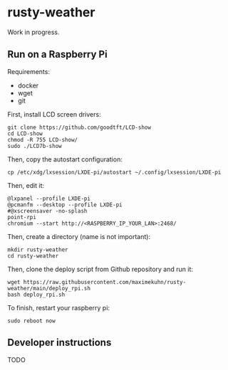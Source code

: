 # rusty-weather

Work in progress.

## Run on a Raspberry Pi

Requirements:

- docker
- wget
- git

First, install LCD screen drivers:

```shell
git clone https://github.com/goodtft/LCD-show
cd LCD-show
chmod -R 755 LCD-show/
sudo ./LCD7b-show
```

Then, copy the autostart configuration:

```shell
cp /etc/xdg/lxsession/LXDE-pi/autostart ~/.config/lxsession/LXDE-pi
```

Then, edit it:

```text
@lxpanel --profile LXDE-pi
@pcmanfm --desktop --profile LXDE-pi
#@xscreensaver -no-splash
point-rpi
chromium --start http://<RASPBERRY_IP_YOUR_LAN>:2468/
```

Then, create a directory (name is not important):

```shell
mkdir rusty-weather
cd rusty-weather
```

Then, clone the deploy script from Github repository and run it:

```shell
wget https://raw.githubusercontent.com/maximekuhn/rusty-weather/main/deploy_rpi.sh
bash deploy_rpi.sh
```

To finish, restart your raspberry pi:

```shell
sudo reboot now
```

## Developer instructions

TODO